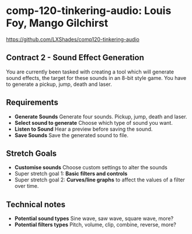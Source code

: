 # comp-120-tinkering-audio: Louis Foy, Mango Gilchirst 

https://github.com/LXShades/comp120-tinkering-audio

## Contract 2 - Sound Effect Generation

You are currently been tasked with creating a tool which will generate sound
effects, the target for these sounds in an 8-bit style game. You have to generate
a pickup, jump, death and laser.

## Requirements

* **Generate Sounds** Generate four sounds. Pickup, jump, death and laser.
* **Select sound to generate** Choose which type of sound you want.
* **Listen to Sound** Hear a preview before saving the sound.
* **Save Sounds** Save the generated sound to file.

## Stretch Goals

* **Customise sounds** Choose custom settings to alter the sounds
* Super stretch goal 1: **Basic filters and controls**
* Super stretch goal 2: **Curves/line graphs** to affect the values of a filter over time.

## Technical notes

* **Potential sound types** Sine wave, saw wave, square wave, more?
* **Potential filters types** Pitch, volume, clip, combine, reverse, more?